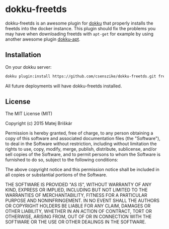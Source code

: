 # dokku-freetds

dokku-freetds is an awesome plugin for [dokku][dokku] that properly installs the freetds into the docker instance.
This plugin should fix the problems you may have when downloading freetds with ```apt-get``` for example by using another awesome plugin [dokku-apt][dokku-apt].

## Installation

On your dokku server:
```sh
dokku plugin:install https://github.com/csenszike/dokku-freetds.git freetds
```

All future deployments will have dokku-freetds installed.

## License

The MIT License (MIT)

Copyright (c) 2015 Matej Briškár

Permission is hereby granted, free of charge, to any person obtaining a copy
of this software and associated documentation files (the "Software"), to deal
in the Software without restriction, including without limitation the rights
to use, copy, modify, merge, publish, distribute, sublicense, and/or sell
copies of the Software, and to permit persons to whom the Software is
furnished to do so, subject to the following conditions:

The above copyright notice and this permission notice shall be included in
all copies or substantial portions of the Software.

THE SOFTWARE IS PROVIDED "AS IS", WITHOUT WARRANTY OF ANY KIND, EXPRESS OR
IMPLIED, INCLUDING BUT NOT LIMITED TO THE WARRANTIES OF MERCHANTABILITY,
FITNESS FOR A PARTICULAR PURPOSE AND NONINFRINGEMENT. IN NO EVENT SHALL THE
AUTHORS OR COPYRIGHT HOLDERS BE LIABLE FOR ANY CLAIM, DAMAGES OR OTHER
LIABILITY, WHETHER IN AN ACTION OF CONTRACT, TORT OR OTHERWISE, ARISING FROM,
OUT OF OR IN CONNECTION WITH THE SOFTWARE OR THE USE OR OTHER DEALINGS IN THE
SOFTWARE.

[dokku]: https://github.com/progrium/dokku
[dokku-apt]: https://github.com/F4-Group/dokku-apt
